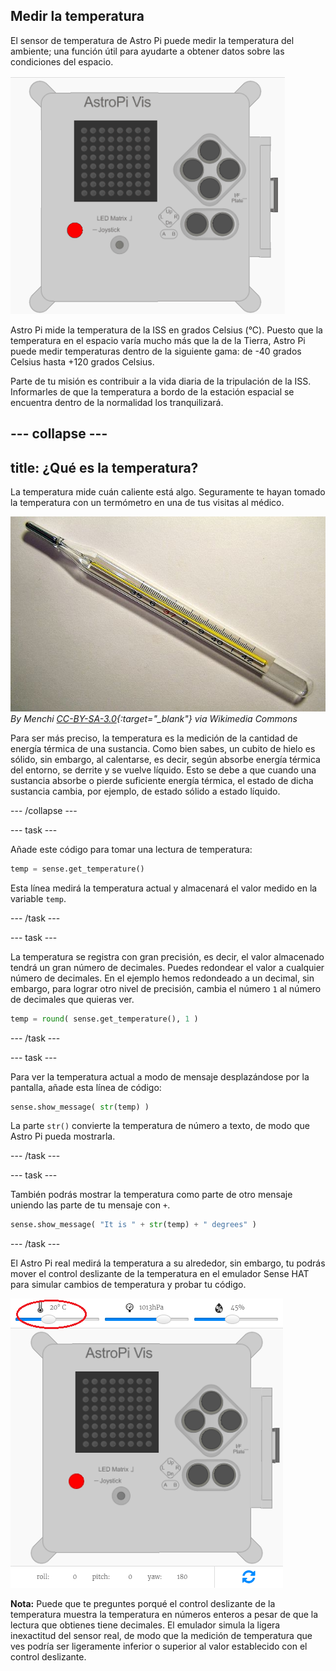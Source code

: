 ## Medir la temperatura

El sensor de temperatura de Astro Pi puede medir la temperatura del ambiente; una función útil para ayudarte a obtener datos sobre las condiciones del espacio.

![Mensaje sobre la temperatura](images/degrees-message.gif)

Astro Pi mide la temperatura de la ISS en grados Celsius (&deg;C). Puesto que la temperatura en el espacio varía mucho más que la de la Tierra, Astro Pi puede medir temperaturas dentro de la siguiente gama: de -40 grados Celsius hasta +120 grados Celsius.

Parte de tu misión es contribuir a la vida diaria de la tripulación de la ISS. Informarles de que la temperatura a bordo de la estación espacial se encuentra dentro de la normalidad los tranquilizará.

## \--- collapse \---

## title: ¿Qué es la temperatura?

La temperatura mide cuán caliente está algo. Seguramente te hayan tomado la temperatura con un termómetro en una de tus visitas al médico.

![Termómetro](images/thermometer.JPG) *By Menchi [CC-BY-SA-3.0](http://creativecommons.org/licenses/by-sa/3.0/){:target="_blank"} via Wikimedia Commons*

Para ser más preciso, la temperatura es la medición de la cantidad de energía térmica de una sustancia. Como bien sabes, un cubito de hielo es sólido, sin embargo, al calentarse, es decir, según absorbe energía térmica del entorno, se derrite y se vuelve líquido. Esto se debe a que cuando una sustancia absorbe o pierde suficiente energía térmica, el estado de dicha sustancia cambia, por ejemplo, de estado sólido a estado líquido.

\--- /collapse \---

\--- task \---

Añade este código para tomar una lectura de temperatura:

```python
temp = sense.get_temperature()
```

Esta línea medirá la temperatura actual y almacenará el valor medido en la variable `temp`.

\--- /task \---

\--- task \---

La temperatura se registra con gran precisión, es decir, el valor almacenado tendrá un gran número de decimales. Puedes redondear el valor a cualquier número de decimales. En el ejemplo hemos redondeado a un decimal, sin embargo, para lograr otro nivel de precisión, cambia el número `1` al número de decimales que quieras ver.

```python
temp = round( sense.get_temperature(), 1 )
```

\--- /task \---

\--- task \---

Para ver la temperatura actual a modo de mensaje desplazándose por la pantalla, añade esta línea de código:

```python
sense.show_message( str(temp) )
```

La parte `str()` convierte la temperatura de número a texto, de modo que Astro Pi pueda mostrarla.

\--- /task \---

\--- task \---

También podrás mostrar la temperatura como parte de otro mensaje uniendo las parte de tu mensaje con `+`.

```python
sense.show_message( "It is " + str(temp) + " degrees" )
```

\--- /task \---

El Astro Pi real medirá la temperatura a su alrededor, sin embargo, tu podrás mover el control deslizante de la temperatura en el emulador Sense HAT para simular cambios de temperatura y probar tu código.

![Control deslizante de la temperatura](images/temperature-slider.png)

**Nota:** Puede que te preguntes porqué el control deslizante de la temperatura muestra la temperatura en números enteros a pesar de que la lectura que obtienes tiene decimales. El emulador simula la ligera inexactitud del sensor real, de modo que la medición de temperatura que ves podría ser ligeramente inferior o superior al valor establecido con el control deslizante.